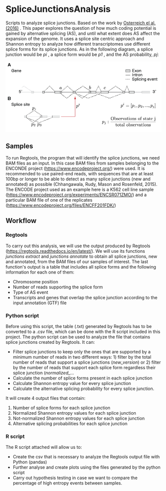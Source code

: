 # SpliceJunctionsAnalysis
Scripts to analyze splice junctions. Based on the work by <a href="https://www.biorxiv.org/content/10.1101/048124v1" target="_blank" >Osterreich el al. (2016)</a> .
This paper explores the question of how much coding potential is gained by alternative splicing (AS), and until what extent does AS affect the expansion of the genome.
It uses a splice site centric approach and Shannon entropy to analyze how different transcriptomes use different splice forms for its splice junctions.
As in the following diagram, a splice junction would be <em>pi</em> , a splice form would be <em>p1</em> , and the AS probability, <em>pj</em>:

<img src="https://github.com/klari12/SpliceJunctionsAnalysis/blob/main/splicejunction1.png">

## Samples
To run Regtools, the program that will identify the splice junctions, we need BAM files as an input.
In this case BAM files from samples belonging to the ENCONDE project (https://www.encodeproject.org/) were used.
It is recommended to use paired-end reads, with sequences that are at least 100bp or longer to be able to detect as many splice junctions (new and annotated) as possible (Chhangawala, Rudy, Mason and Rosenfeld, 2015).
The ENCODE project used as an example here is a K562 cell line sample (https://www.encodeproject.org/experiments/ENCSR071ZMO/) and a particular BAM file of one of the replicates (https://www.encodeproject.org/files/ENCFF201FDK/)

## Workflow
### Regtools
To carry out this analysis, we will use the output produced by Regtools (https://regtools.readthedocs.io/en/latest/). We will use its functions <em>junctions extract</em>  and <em>junctions annotate</em> to obtain all splice junctions, new and annotated, from the BAM files of our samples of interest.
The last function's output is a table that includes all splice forms and the following information for each one of them:
- Chromosome position
- Number of reads supporting the splice form
- Type of AS event
- Transcripts and genes that overlap the splice junction according to the input annotation (GTF) file
### Python script
Before using this script, the table (.txt) generated by Regtools has to be converted to a .csv file, which can be done with the R script included in this project.
The python script can be used to analyze the file that contains splice junctions created by Regtools. It can:
- Filter splice junctions to keep only the ones that are supported by a minimum number of reads in two different ways: 1) filter by the total number of reads that support a splice junctions (<em>new_version</em>) or 2) filter by the number of reads that support each splice form regardless their splice junction (<em>normalized_...</em>
- Calculate the number of splice forms present in each splice junction
- Calculate Shannon entropy value for every splice junction
- Calculate the alternative splicing probability for every splice junction.

It will create 4 output files that contain:

1) Number of splice forms for each splice junction
2) Normalized Shannon entropy values for each splice junction 
3) Not-normalized Shannon entropy values for each splice junction
4) Alternative splicing probabilities for each splice junction

### R script
The R script attached will allow us to:
- Create the csv that is necessary to analyze the Regtools output file with Python (pandas)
- Further analyse and create plots using the files generated by the python script
- Carry out hypothesis testing in case we want to compare the percentage of high entropy events between samples.


